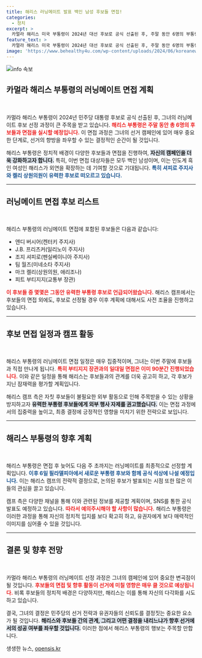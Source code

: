 ```yaml
---
title: 해리스 러닝메이트 발표 백인 남성 후보들 면접!
categories:
  - 정치
excerpt: >
  카멀라 해리스 미국 부통령이 2024년 대선 후보로 공식 선출된 후, 주말 동안 6명의 부통령 후보와 직접 면접을 진행합니다. 이들은 모두 백인 남성 정치인으로, 해리스의 외연 확대를 위한 전략으로 주목받고 있으며, 후보 선정은 5일 이전에 완료될 전망입니다. 클릭해서 더 많은 정보를 확인하세요!
feature_text: >
  카멀라 해리스 미국 부통령이 2024년 대선 후보로 공식 선출된 후, 주말 동안 6명의 부통령 후보와 직접 면접을 진행합니다. 이들은 모두 백인 남성 정치인으로, 해리스의 외연 확대를 위한 전략으로 주목받고 있으며, 후보 선정은 5일 이전에 완료될 전망입니다. 클릭해서 더 많은 정보를 확인하세요!
image: 'https://www.behealthy4u.com/wp-content/uploads/2024/06/koreanews.jpg'
---
```


<p><img src="https://www.behealthy4u.com/wp-content/uploads/2024/06/koreanews.jpg" alt="info 속보" /></p>

<h2 data-ke-size="size26">카멀라 해리스 부통령의 러닝메이트 면접 계획</h2>

<p data-ke-size="size16">&nbsp;</p>

<p>카멀라 해리스 부통령이 2024년 민주당 대통령 후보로 공식 선출된 후, 그녀의 러닝메이트 후보 선정 과정이 큰 주목을 받고 있습니다. <b><span style="color: #ee2323;">해리스 부통령은 주말 동안 총 6명의 후보들과 면접을 실시할 예정입니다.</span></b> 이 면접 과정은 그녀의 선거 캠페인에 있어 매우 중요한 단계로, 선거의 향방을 좌우할 수 있는 결정적인 순간이 될 것입니다. </p>

<p>해리스 부통령은 정치적 배경이 다양한 후보들과 면접을 진행하여, <b><span style="background-color: #21538527;">자신의 캠페인을 더욱 강화하고자 합니다.</span></b> 특히, 이번 면접 대상자들은 모두 백인 남성이며, 이는 인도계 흑인 여성인 해리스가 외연을 확장하는 데 기여할 것으로 기대됩니다. <b><span style="color: #1a5490;">특히 셔피로 주지사와 켈리 상원의원이 유력한 후보로 떠오르고 있습니다.</span></b></p>

<hr>

<h2 data-ke-size="size26">러닝메이트 면접 후보 리스트</h2>

<p data-ke-size="size16">&nbsp;</p>

<p>해리스 부통령의 러닝메이트 면접에 포함된 후보들은 다음과 같습니다:</p>

<ul>
    <li>앤디 버시어(켄터키 주지사)</li>
    <li>J.B. 프리츠커(일리노이 주지사)</li>
    <li>조지 셔피로(펜실베이니아 주지사)</li>
    <li>팀 월즈(미네소타 주지사)</li>
    <li>마크 켈리(상원의원, 애리조나)</li>
    <li>피트 부티지지(교통부 장관)</li>
</ul>

<p><b><span style="color: #ee2323;">이 후보들 중 몇몇은 그동안 유력한 부통령 후보로 언급되어왔습니다.</span></b> 해리스 캠프에서는 후보들의 면접 외에도, 후보로 선정될 경우 이후 계획에 대해서도 사전 조율을 진행하고 있습니다. </p>

<hr>

<h2 data-ke-size="size26">후보 면접 일정과 캠프 활동</h2>

<p data-ke-size="size16">&nbsp;</p>

<p>해리스 부통령의 러닝메이트 면접 일정은 매우 집중적이며, 그녀는 이번 주말에 후보들과 직접 만나게 됩니다. <b><span style="color: #ee2323;">특히 부티지지 장관과의 일대일 면접은 이미 90분간 진행되었습니다.</span></b> 이와 같은 일정을 통해 해리스는 후보들과의 관계를 더욱 공고히 하고, 각 후보가 지닌 잠재력을 평가할 계획입니다. </p>

<p>해리스 캠프 측은 자칫 후보들이 불필요한 외부 활동으로 인해 주목받을 수 있는 상황을 방지하고자 <b><span style="background-color: #21538527;">유력한 부통령 후보들에게 외부 행사 자제를 권고했습니다.</span></b> 이는 면접 과정에서의 집중력을 높이고, 최종 결정에 긍정적인 영향을 미치기 위한 전략으로 보입니다.</p>

<hr>

<h2 data-ke-size="size26">해리스 부통령의 향후 계획</h2>

<p data-ke-size="size16">&nbsp;</p>

<p>해리스 부통령은 면접 후 늦어도 다음 주 초까지는 러닝메이트를 최종적으로 선정할 계획입니다. <b><span style="color: #1a5490;">이후 6일 필라델피아에서 새로운 부통령 후보와 함께 공식 석상에 나설 예정입니다.</span></b> 이는 해리스 캠프의 전략적 결정으로, 논의된 후보가 발표되는 시점 또한 많은 이들의 관심을 끌고 있습니다.</p>

<p>캠프 측은 다양한 채널을 통해 이와 관련된 정보를 제공할 계획이며, SNS를 통한 공식 발표도 예정하고 있습니다. <b><span style="color: #ee2323;">따라서 예의주시해야 할 사항이 많습니다.</span></b> 해리스 부통령은 이러한 과정을 통해 자신의 정치적 입지를 보다 확고히 하고, 유권자에게 보다 매력적인 이미지를 심어줄 수 있을 것입니다. </p>

<hr>

<h2 data-ke-size="size26">결론 및 향후 전망</h2>

<p data-ke-size="size16">&nbsp;</p>

<p>카멀라 해리스 부통령의 러닝메이트 선정 과정은 그녀의 캠페인에 있어 중요한 변곡점이 될 것입니다. <b><span style="color: #ee2323;">후보들의 면접 및 향후 활동이 선거에 미칠 영향은 매우 클 것으로 예상됩니다.</span></b> 비록 후보들의 정치적 배경은 다양하지만, 해리스는 이를 통해 자신의 다각화를 시도하고 있습니다. </p>

<p>결국, 그녀의 결정은 민주당의 선거 전략과 유권자들의 신뢰도를 결정짓는 중요한 요소가 될 것입니다. <b><span style="background-color: #21538527;">해리스와 후보들 간의 관계, 그리고 어떤 결정을 내리느냐가 향후 선거에서의 성공 여부를 좌우할 것입니다.</span></b> 이러한 점에서 해리스 부통령의 행보는 주목할 만합니다.</p>
생생한 뉴스, <a href="https://opensis.kr" rel="dofollow">opensis.kr</a>


